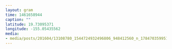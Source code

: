 ```yaml
---
layout: gram
time: 1461658944
caption: ""
latitude: 19.73095371
longitude: -155.05435562
media:
- media/posts/201604/13108780_1544724932496806_948412560_n_17847035995113705.jpg
---
```

